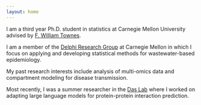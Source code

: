 ```yaml
---
layout: home
---
```


I am a third year Ph.D. student in statistics at Carnegie Mellon University advised by [F. William Townes](https://www.cmu.edu/dietrich/statistics-datascience/research/members/will-townes.html).

I am a member of the [Delphi Research Group](https://delphi.cmu.edu) at Carnegie Mellon in which I focus on applying and developing statistical methods for wastewater-based epidemiology. 

My past research interests include analysis of multi-omics data and compartment modeling for disease transmission.

Most recently, I was a summer researcher in the [Das Lab](https://www.jishnulab.org) where I worked on adapting large language models for protein-protein interaction prediction.


